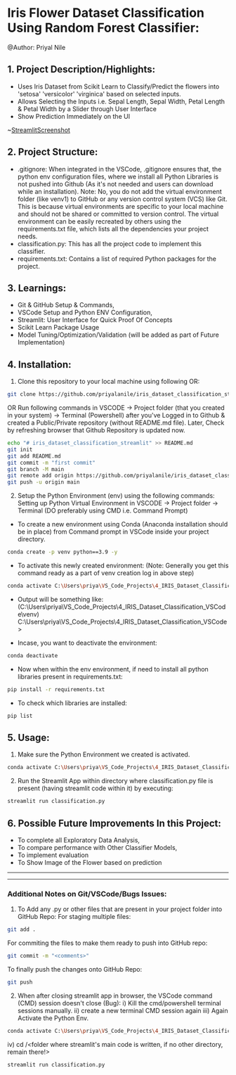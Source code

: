 ﻿# Iris Flower Dataset Classification Using Random Forest Classifier: 
 @Author: Priyal Nile  

## 1. Project Description/Highlights: 
- Uses Iris Dataset from Scikit Learn to Classify/Predict the flowers into 'setosa' 'versicolor' 'virginica' based on selected inputs.
- Allows Selecting the Inputs i.e. Sepal Length, Sepal Width, Petal Length & Petal Width by a Slider through User Interface
- Show Prediction Immediately on the UI

~[StreamlitScreenshot](Iris_classification_streamlit.png)

## 2. Project Structure: 
- .gitignore: When integrated in the VSCode, .gitignore ensures that, the python env configuration files, where we install all Python Libraries is not pushed into Github (As it's not needed and users can download while an installation). Note: No, you do not add the virtual environment folder (like venv1) to GitHub or any version control system (VCS) like Git. This is because virtual environments are specific to your local machine and should not be shared or committed to version control. The virtual environment can be easily recreated by others using the requirements.txt file, which lists all the dependencies your project needs. 
- classification.py: This has all the project code to implement this classifier. 
- requirements.txt: Contains a list of required Python packages for the project.

## 3. Learnings: 
- Git & GitHub Setup & Commands,
- VSCode Setup and Python ENV Configuration,
- Streamlit: User Interface for Quick Proof Of Concepts
- Scikit Learn Package Usage
- Model Tuning/Optimization/Validation (will be added as part of Future Implementation)

## 4. Installation: 

1. Clone this repository to your local machine using following OR:

```bash
git clone https://github.com/priyalanile/iris_dataset_classification_streamlit.git
```
OR Run following commands in VSCODE -> Project folder (that you created in your system) -> Terminal (Powershell) after you've Logged in to Github & created a Public/Private repository (without README.md file). 
Later, Check by refreshing browser that Github Repository is updated now.

```bash
echo "# iris_dataset_classification_streamlit" >> README.md 
git init 
git add README.md 
git commit -m "first commit" 
git branch -M main 
git remote add origin https://github.com/priyalanile/iris_dataset_classification_streamlit.git 
git push -u origin main 
```

2. Setup the Python Environment (env) using the following commands: 
Setting up Python Virtual Environment in VSCODE -> Project folder -> Terminal (DO preferably using CMD i.e. Command Prompt)

- To create a new environment using Conda (Anaconda installation should be in place) from Command prompt in VSCode inside your project directory.

```bash
conda create -p venv python==3.9 -y 
```
- To activate this newly created environment: (Note: Generally you get this command ready as a part of venv creation log in above step)

```bash
conda activate C:\Users\priya\VS_Code_Projects\4_IRIS_Dataset_Classification_VSCode\venv 
```

- Output will be something like: (C:\Users\priya\VS_Code_Projects\4_IRIS_Dataset_Classification_VSCode\venv) C:\Users\priya\VS_Code_Projects\4_IRIS_Dataset_Classification_VSCode>

- Incase, you want to deactivate the environment: 

```bash
conda deactivate 
```

- Now when within the env environment, if need to install all python libraries present in requirements.txt: 

```bash
pip install -r requirements.txt 
```

- To check which libraries are installed: 
```bash
pip list 
```

## 5. Usage: 
1. Make sure the Python Environment we created is activated. 
```bash
conda activate C:\Users\priya\VS_Code_Projects\4_IRIS_Dataset_Classification_VSCode\venv
```

2. Run the Streamlit App within directory where classification.py file is present (having streamlit code within it) by executing:

```bash
streamlit run classification.py
```

## 6. Possible Future Improvements In this Project: 
- To complete all Exploratory Data Analysis,
- To compare performance with Other Classifier Models,
- To implement evaluation
- To Show Image of the Flower based on prediction

----------------------------------------------------------------
----------------------------------------------------------------

### Additional Notes on Git/VSCode/Bugs Issues:

1. To Add any .py or other files that are present in your project folder into GitHub Repo:
For staging multiple files:
```bash
git add . 
```
For commiting the files to make them ready to push into GitHub repo:
```bash
git commit -m "<comments>"
```
To finally push the changes onto GitHub Repo: 
```bash
git push 
```

2. When after closing streamlit app in browser, the VSCode command (CMD) session doesn't close (Bug): 
i) Kill the cmd/powershell terminal sessions manually.
ii) create a new terminal CMD session again 
iii) Again Activate the Python Env.
```bash
conda activate C:\Users\priya\VS_Code_Projects\4_IRIS_Dataset_Classification_VSCode\venv
```
iv) cd /<folder where streamlit's main code is written, if no other directory, remain there!> 
```bash 
streamlit run classification.py
```


